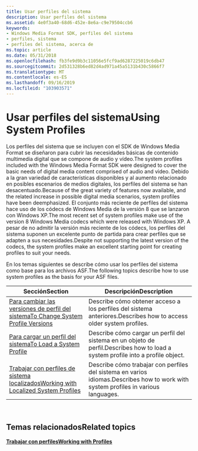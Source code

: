 ```yaml
---
title: Usar perfiles del sistema
description: Usar perfiles del sistema
ms.assetid: 4e0f3a40-68d6-452e-8e6a-c9e79504ccb6
keywords:
- Windows Media Format SDK, perfiles del sistema
- perfiles, sistema
- perfiles del sistema, acerca de
ms.topic: article
ms.date: 05/31/2018
ms.openlocfilehash: fb3fe9d9b3c11056e5fcf9ad6287225019c6db47
ms.sourcegitcommit: 2d531328b6ed82d4ad971a45a5131b430c5866f7
ms.translationtype: MT
ms.contentlocale: es-ES
ms.lasthandoff: 09/16/2019
ms.locfileid: "103903571"
---
```

# <a name="using-system-profiles"></a><span data-ttu-id="7b495-106">Usar perfiles del sistema</span><span class="sxs-lookup"><span data-stu-id="7b495-106">Using System Profiles</span></span>

<span data-ttu-id="7b495-107">Los perfiles del sistema que se incluyen con el SDK de Windows Media Format se diseñaron para cubrir las necesidades básicas de contenido multimedia digital que se compone de audio y vídeo.</span><span class="sxs-lookup"><span data-stu-id="7b495-107">The system profiles included with the Windows Media Format SDK were designed to cover the basic needs of digital media content comprised of audio and video.</span></span> <span data-ttu-id="7b495-108">Debido a la gran variedad de características disponibles y al aumento relacionado en posibles escenarios de medios digitales, los perfiles del sistema se han desacentuado.</span><span class="sxs-lookup"><span data-stu-id="7b495-108">Because of the great variety of features now available, and the related increase in possible digital media scenarios, system profiles have been deemphasized.</span></span> <span data-ttu-id="7b495-109">El conjunto más reciente de perfiles del sistema hace uso de los códecs de Windows Media de la versión 8 que se lanzaron con Windows XP.</span><span class="sxs-lookup"><span data-stu-id="7b495-109">The most recent set of system profiles make use of the version 8 Windows Media codecs which were released with Windows XP.</span></span> <span data-ttu-id="7b495-110">A pesar de no admitir la versión más reciente de los códecs, los perfiles del sistema suponen un excelente punto de partida para crear perfiles que se adapten a sus necesidades.</span><span class="sxs-lookup"><span data-stu-id="7b495-110">Despite not supporting the latest version of the codecs, the system profiles make an excellent starting point for creating profiles to suit your needs.</span></span>

<span data-ttu-id="7b495-111">En los temas siguientes se describe cómo usar los perfiles del sistema como base para los archivos ASF.</span><span class="sxs-lookup"><span data-stu-id="7b495-111">The following topics describe how to use system profiles as the basis for your ASF files.</span></span>



| <span data-ttu-id="7b495-112">**Sección**</span><span class="sxs-lookup"><span data-stu-id="7b495-112">**Section**</span></span>                                                                          | <span data-ttu-id="7b495-113">**Descripción**</span><span class="sxs-lookup"><span data-stu-id="7b495-113">**Description**</span></span>                                                  |
|--------------------------------------------------------------------------------------|------------------------------------------------------------------|
| [<span data-ttu-id="7b495-114">Para cambiar las versiones de perfil del sistema</span><span class="sxs-lookup"><span data-stu-id="7b495-114">To Change System Profile Versions</span></span>](to-change-system-profile-versions.md)           | <span data-ttu-id="7b495-115">Describe cómo obtener acceso a los perfiles del sistema anteriores.</span><span class="sxs-lookup"><span data-stu-id="7b495-115">Describes how to access older system profiles.</span></span>                   |
| [<span data-ttu-id="7b495-116">Para cargar un perfil del sistema</span><span class="sxs-lookup"><span data-stu-id="7b495-116">To Load a System Profile</span></span>](to-load-a-system-profile.md)                             | <span data-ttu-id="7b495-117">Describe cómo cargar un perfil del sistema en un objeto de perfil.</span><span class="sxs-lookup"><span data-stu-id="7b495-117">Describes how to load a system profile into a profile object.</span></span>    |
| [<span data-ttu-id="7b495-118">Trabajar con perfiles de sistema localizados</span><span class="sxs-lookup"><span data-stu-id="7b495-118">Working with Localized System Profiles</span></span>](working-with-localized-system-profiles.md) | <span data-ttu-id="7b495-119">Describe cómo trabajar con perfiles del sistema en varios idiomas.</span><span class="sxs-lookup"><span data-stu-id="7b495-119">Describes how to work with system profiles in various languages.</span></span> |



 

## <a name="related-topics"></a><span data-ttu-id="7b495-120">Temas relacionados</span><span class="sxs-lookup"><span data-stu-id="7b495-120">Related topics</span></span>

<dl> <dt>

[<span data-ttu-id="7b495-121">**Trabajar con perfiles**</span><span class="sxs-lookup"><span data-stu-id="7b495-121">**Working with Profiles**</span></span>](working-with-profiles.md)
</dt> </dl>

 

 




